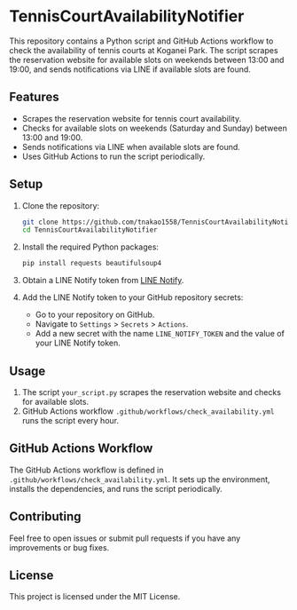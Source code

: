 # TennisCourtAvailabilityNotifier

This repository contains a Python script and GitHub Actions workflow to check the availability of tennis courts at Koganei Park. The script scrapes the reservation website for available slots on weekends between 13:00 and 19:00, and sends notifications via LINE if available slots are found.

## Features

- Scrapes the reservation website for tennis court availability.
- Checks for available slots on weekends (Saturday and Sunday) between 13:00 and 19:00.
- Sends notifications via LINE when available slots are found.
- Uses GitHub Actions to run the script periodically.

## Setup

1. Clone the repository:
    ```sh
    git clone https://github.com/tnakao1558/TennisCourtAvailabilityNotifier.git
    cd TennisCourtAvailabilityNotifier
    ```

2. Install the required Python packages:
    ```sh
    pip install requests beautifulsoup4
    ```

3. Obtain a LINE Notify token from [LINE Notify](https://notify-bot.line.me/en/).

4. Add the LINE Notify token to your GitHub repository secrets:
    - Go to your repository on GitHub.
    - Navigate to `Settings` > `Secrets` > `Actions`.
    - Add a new secret with the name `LINE_NOTIFY_TOKEN` and the value of your LINE Notify token.

## Usage

1. The script `your_script.py` scrapes the reservation website and checks for available slots.
2. GitHub Actions workflow `.github/workflows/check_availability.yml` runs the script every hour.

## GitHub Actions Workflow

The GitHub Actions workflow is defined in `.github/workflows/check_availability.yml`. It sets up the environment, installs the dependencies, and runs the script periodically.

## Contributing

Feel free to open issues or submit pull requests if you have any improvements or bug fixes.

## License

This project is licensed under the MIT License.
